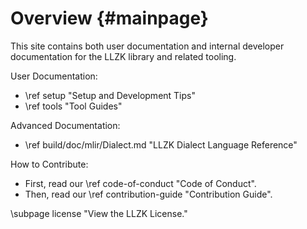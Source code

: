 # Overview {#mainpage}

This site contains both user documentation and internal developer documentation
for the LLZK library and related tooling.

User Documentation:
- \ref setup "Setup and Development Tips"
- \ref tools "Tool Guides"

Advanced Documentation:
- \ref build/doc/mlir/Dialect.md "LLZK Dialect Language Reference"

How to Contribute:
- First, read our \ref code-of-conduct "Code of Conduct".
- Then, read our \ref contribution-guide "Contribution Guide".

\subpage license "View the LLZK License."
